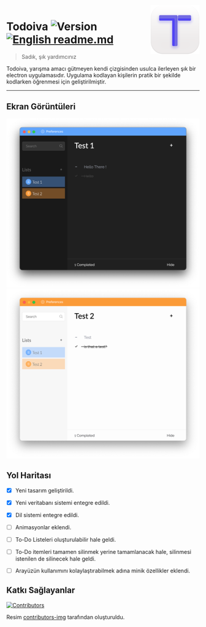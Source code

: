 <img src="github_resources/todoiva-logo.png" align="right" />

# Todoiva ![Version](https://img.shields.io/badge/1.2%20B-brightgreen)  [![English readme.md](https://img.shields.io/badge/Click%20for%20English-red)](readme.md)
> Sadık, şık yardımcınız

Todoiva, yarışma amacı gütmeyen kendi çizgisinden usulca ilerleyen şık bir electron uygulamasıdır. Uygulama kodlayan kişilerin pratik bir şekilde kodlarken öğrenmesi için geliştirilmiştir. 

---

## Ekran Görüntüleri

![Koyu mod ekran görüntüsü](github_resources/dark-ss.png "Koyu mod ekran görüntüsü")
![Açık mod ekran görüntüsü](github_resources/light-ss.png "Açık mod ekran görüntüsü")



## Yol Haritası

- [x] Yeni tasarım geliştirildi.

- [x] Yeni veritabanı sistemi entegre edildi.

- [x] Dil sistemi entegre edildi.

- [ ] Animasyonlar eklendi.

- [ ] To-Do Listeleri oluşturulabilir hale geldi.

- [ ] To-Do itemleri tamamen silinmek yerine tamamlanacak hale, silinmesi istenilen de silinecek hale geldi.

- [ ] Arayüzün kullanımını kolaylaştırabilmek adına minik özellikler eklendi.

## Katkı Sağlayanlar
[![Contributors](https://contrib.rocks/image?repo=merchizm/Todoiva)](https://github.com/merchizm/Todoiva/graphs/contributors)

Resim [contributors-img](https://contrib.rocks) tarafından oluşturuldu.
